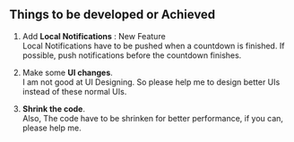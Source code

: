 ## Things to be developed or Achieved

1. Add **Local Notifications**  : New Feature   
Local Notifications have to be pushed when a countdown is finished. If possible, push notifications before the countdown finishes.

2. Make some **UI changes**.   
I am not good at UI Designing. So please help me to design better UIs instead of these normal UIs.

3. **Shrink the code**.   
Also, The code have to be shrinken for better performance, if you can, please help me.